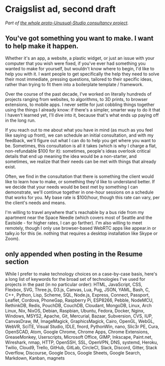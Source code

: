# Craigslist ad, second draft

*Part of [the whole proto-Unusual-Studio consultancy project][job].*

[job]: eed93-x6az8-aa81t-qyz9k-aspav

## You've got something you want to make. I want to help make it happen.

Whether it's an app, a website, a plastic widget, or just an issue with your computer that you wish were fixed, if you've ever had something you wanted to make for yourself, but wouldn't know where to begin, I'd like to help you with it. I want people to get specifically the help they need to solve their most immediate, pressing questions, tailored to their specific ideas, rather than trying to fit them into a boilerplate template / framework.

Over the course of the past decade, I've worked on literally hundreds of projects ranging from websites, to algorithms, to 3D prints, to browser extensions, to mobile apps. I never settle for just cobbling things together using the things I already know: if there's a simpler, smarter way to do it that I haven't learned yet, I'll dive into it, because that's what ends up paying off in the long run.

If you reach out to me about what you have in mind (as much as you feel like saying up front), we can schedule an initial consultation, and with my feedback, we'll figure out what I can do to help you get where you want to be. Sometimes, this consultation is all it takes (which is why I charge a flat, non-refundable $100 for it): sometimes, people's ideas overlook critical details that end up meaning the idea would be a non-starter, and sometimes, we realize that their needs can be met with things that already exist.

Often, we find in the consultation that there is something the client would like to learn how to make, or something they'd like to understand better. If we decide that your needs would be best met by something I can demonstrate, we'll continue together in one-hour sessions on a schedule that works for you. My base rate is $100/hour, though this rate can vary, per the client's needs and means.

I'm willing to travel anywhere that's reachable by a bus ride from my apartment near the Space Needle (which covers most of Seattle and the Eastside - for higher rates, I can go farther). I'm also willing to meet remotely, though I only use browser-based WebRTC apps like appear.in or talky.io for this (ie. nothing that requires a desktop installation like Skype or Zoom).

## only appended when posting in the Resume section

While I prefer to make technology choices on a case-by-case basis, here's a long list of keywords for the broad set of technologies I've used for projects in the past (in no particular order): HTML, JavaScript, CSS, Flexbox, SVG, Three.js, D3.js, Canvas, Lua, Pug, JSON, YAML, Bash, C, C++, Python, Lisp, Scheme, SQL, Node.js, Express, Connect, Passport, Leaflet, Cordova, PhoneGap, Raspberry Pi, ESP8266, Pebble, NodeMCU, RethinkDB, Redis, PouchDB, CouchDB, Cloudant, MongoDB, Linux, Arch Linux, Nix, NixOS, Debian, Raspbian, Ubuntu, Fedora, Docker, Nginx, Windows, MSYS2, Apache, Git, Mercurial, Bazaar, Subversion, CVS, IUP, CanvasDraw, IM, ImageMagick, GraphicsMagick, Cairo, OpenGL, WebGL, WebVR, SciTE, Visual Studio, IDLE, fnord, PythonWin, nano, Slic3r PE, Cura, OpenSCAD, Atom, Google Chrome, Chrome Apps, Chrome Extensions, GreaseMonkey, Userscripts, Microsoft Office, GIMP, Inkscape, Paint.net, Wireshark, nmap, HTTP, OpenSSH, SSL, OpenVPN, DNS, systemd, Heroku, Twilio, Cloud9, Trello, GitHub, GitLab, CircleCI, Slack, Discord, Gitter, Stack Overflow, Discourse, Google Docs, Google Sheets, Google Search, Markdown, Kanban, magnets
